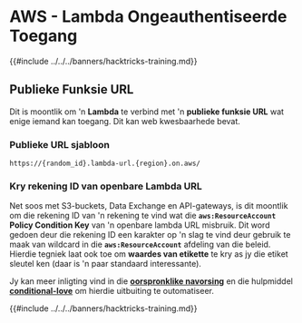 # AWS - Lambda Ongeauthentiseerde Toegang

{{#include ../../../banners/hacktricks-training.md}}

## Publieke Funksie URL

Dit is moontlik om 'n **Lambda** te verbind met 'n **publieke funksie URL** wat enige iemand kan toegang. Dit kan web kwesbaarhede bevat.

### Publieke URL sjabloon
```
https://{random_id}.lambda-url.{region}.on.aws/
```
### Kry rekening ID van openbare Lambda URL

Net soos met S3-buckets, Data Exchange en API-gateways, is dit moontlik om die rekening ID van 'n rekening te vind wat die **`aws:ResourceAccount`** **Policy Condition Key** van 'n openbare lambda URL misbruik. Dit word gedoen deur die rekening ID een karakter op 'n slag te vind deur gebruik te maak van wildcard in die **`aws:ResourceAccount`** afdeling van die beleid.\
Hierdie tegniek laat ook toe om **waardes van etikette** te kry as jy die etiket sleutel ken (daar is 'n paar standaard interessante).

Jy kan meer inligting vind in die [**oorspronklike navorsing**](https://blog.plerion.com/conditional-love-for-aws-metadata-enumeration/) en die hulpmiddel [**conditional-love**](https://github.com/plerionhq/conditional-love/) om hierdie uitbuiting te outomatiseer.

{{#include ../../../banners/hacktricks-training.md}}
